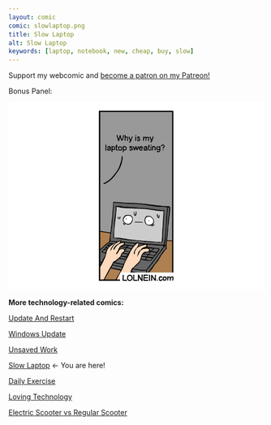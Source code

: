 ```yaml
---
layout: comic
comic: slowlaptop.png
title: Slow Laptop
alt: Slow Laptop
keywords: [laptop, notebook, new, cheap, buy, slow]
---
```


Support my webcomic and [become a patron on my Patreon!](https://www.patreon.com/lolnein)

Bonus Panel:

![Slow Laptop Bonus Panel](/images/slowlaptop_bonus.png)


__More technology-related comics:__

[Update And Restart](https://lolnein.com/2018/01/26/updateandrestart/)

[Windows Update](https://lolnein.com/2018/06/14/windowsupdate/)

[Unsaved Work](https://lolnein.com/2018/06/18/unsavedwork/)

[Slow Laptop](https://lolnein.com/2018/08/30/slowlaptop/) <- You are here!

[Daily Exercise](https://lolnein.com/2019/05/28/dailyexercise/)

[Loving Technology](https://lolnein.com/2019/11/06/lovingtechnology/)

[Electric Scooter vs Regular Scooter](https://lolnein.com/2019/11/12/electricscootervsregularscooter/)